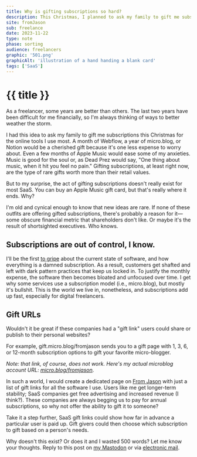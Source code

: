 ```yaml
---
title: Why is gifting subscriptions so hard?
description: This Christmas, I planned to ask my family to gift me subscriptions for the software I use most as a digital freelancer. To my surprise, few SaaS companies offer this ability. 
site: fromJason
sub: freelance
date: 2023-11-22
type: note
phase: sorting
audience: freelancers
graphic: '501.png'
graphicAlt: 'illustration of a hand handing a blank card'
tags: ['SaaS']
---
```

# {{ title }}

As a freelancer, some years are better than others. The last two years have been difficult for me financially, so I'm always thinking of ways to better weather the storm. 

I had this idea to ask my family to gift me subscriptions this Christmas for the online tools I use most. A month of Webflow, a year of micro.blog, or Notion would be a cherished gift because it's one less expense to worry about. Even a few months of Apple Music would ease some of my anxieties. Music is good for the soul or, as Dead Prez would say, "One thing about music, when it hit you feel no pain." Gifting subscriptions, at least right now, are the type of rare gifts worth more than their retail values. 

But to my surprise, the act of gifting subscriptions doesn't really exist for most SaaS. You can buy an Apple Music gift card, but that's really where it ends. Why?

I'm old and cynical enough to know that new ideas are rare. If none of these outfits are offering gifted subscriptions, there's probably a reason for it— some obscure financial metric that shareholders don't like. Or maybe it's the result of shortsighted executives. Who knows. 

## Subscriptions are out of control, I know. 

I'll be the first [to gripe](https://fromjason.xyz/p/notebook/i-guess-i-ll-just-pay-til-i-die-why-i-m-switching-from-ulysses-to-ia-writer/) about the current state of software, and how everything is a damned subscription. As a result, customers get shafted and left with dark pattern practices that keep us locked in. To justify the monthly expense, the software then becomes bloated and unfocused over time. I get why some services use a subscription model (i.e., micro.blog), but mostly it's bullshit. This is the world we live in, nonetheless, and subscriptions add up fast, especially for digital freelancers. 

## Gift URLs

Wouldn't it be great if these companies had a "gift link" users could share or publish to their personal websites?

For example, gift.micro.blog/fromjason sends you to a gift page with 1, 3, 6, or 12-month subscription options to gift your favorite micro-blogger. 

*Note: that link, of course, does not work. Here's my actual microblog account URL: [micro.blog/fromjason](https://micro.blog/fromjason)*. 

In such a world, I would create a dedicated page on [From Jason](https://fromjason.xyz) with just a list of gift links for all the software I use. Users like me get longer-term stability; SaaS companies get free advertising and increased revenue (I think?). These companies are always begging us to pay for annual subscriptions, so why not offer the ability to gift it to someone? 

Take it a step further, SaaS gift links could show how far in advance a particular user is paid up. Gift givers could then choose which subscription to gift based on a person's needs. 

Why doesn't this exist? Or does it and I wasted 500 words? Let me know your thoughts. Reply to this post on [my Mastodon](https://mastodon.social/@fromjason) or via [electronic mail](mailto:inbox@jvelazquez.email). 